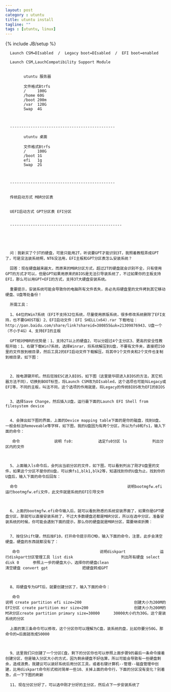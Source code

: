 ```yaml
---
layout: post
category : utuntu
title: utuntu install
tagline: ""
tags : [utuntu, linux]
---
```

{% include JB/setup %}

      
      Launch CSM=DIsabled  /  Legacy boot=DIsabled  /  EFI boot=enabled
      
      Launch CSM,LauchCompatibility Support Module
      
      
            utuntu 服务器
            
            文件格式Btrfs
            /     100G
            /home 60G
            /boot 200m
            /var  120G
            Swap  4G
      
      
      
      ----------------------------------------------
      
            utuntu 桌面
            
            文件格式Btrfs
            /     100G
            /boot 1G
            efi   1g
            Swap  2G
            
            
      
      ----------------------------------------------
      
      
      传统启动方式 MBR分区表 
      
      
      UEFI启动方式 GPT分区表 EFI分区 
      
      
      -------------------------------------------------
      
      
      
      
      
      问：我新买了个3T的硬盘，可是只能用2T，听说要GPT才能识别3T，我照着教程弄成GPT了，可是没法装系统啊，NT6没法用，EFI主板和GPT分区表怎么安装系统？
      
      回答：现在硬盘越来越大，而原来的MBR分区方式，超过2T的硬盘就会识别不全，只有使用GPT的方式才可以，但是GPT如果用原来的BIOS是无法引导装系统了，不过如果你的主板支持EFI，那么可以用GPT+EFI的方式，支持3T大硬盘安装系统。
      
      重要提示，安装系统可能会导致你的电脑所有文件丢失，务必先将硬盘里的文件拷到其它移动硬盘、U盘等处备份！
      
      所需工具：
      
      1、64位的Win7系统（EFI不支持32位系统，尽量使用原版系统，很多修改系统删除了EFI支持，也不要GHOST版）2、EFI启动文件：EFI SHELL(x64).rar 下载地址：http://pan.baidu.com/share/link?shareid=380855&uk=21309876943、U盘一个（不小于4G）4、支持EFI的主板
      
      GPT相对MBR的优势是：1、支持2T以上的硬盘2、可以分超过4个主分区3、更高的安全性教程开始：1、右键下载Win7系统，选择Winrar，将系统解压到U盘，不要有文件夹，直接把ISO里的文件放到根目录，然后工具2的EFI启动文件下载解压，将其中1个文件夹和2个文件也复制到根目录，如下图：
      
      
      
      2、按电源键开机，然后狂按ESC进入BIOS，如下图（这里是华硕进入BIOS的方法，其它机器方法不同），切换到BOOT标签，将Launch CSM改为DIsabled，这个选项也可能叫Legacy或EFI等，不同的主板，叫法不同，这个选项的作用就是，将Legacy的传统BIOS改为EFI的BIOS
      
      
      3、选择Save Change，然后插入U盘，运行最下面的Launch EFI Shell from filesystem device
      
      
      4、会弹出如下图的界面，上面的Device mapping table下面的是你的磁盘，找到U盘，一般会标注Removeable等字样，如下图，我的U盘因为有两个分区，所以为fs0和fs1，输入下面的命令：
      
       命令               说明 fs0:           选定fs0分区 ls           列出分区内的文件
      
      
      
      5、上面输入ls命令后，会列出当前分区的文件，如下图，可以看到列出了刚才U盘里的文件，如果这个分区不是你的U盘，可以换fs1,blk1,blk2等，知道找到你的U盘为止，找到你的U盘后，输入下面的命令后回车：
      
      命令                                                说明bootmgfw.efi     运行bootmgfw.efi文件，此文件就是系统的EFI引导文件
      
      
      
      6、上面的bootmgfw.efi命令输入后，就可以看到熟悉的系统安装界面了，如果你是GPT硬盘分区，那就可以直接安装系统了，不过大多数硬盘还都是MBR分区，所以在选中分区，准备安装系统的时候，你可能会遇到下面的提示，那么你的硬盘就是MBR分区，需要继续折腾：
      
      
      7、按住Shift键，然后按F10，打开命令提示符CMD，输入下面的命令，注意，此步会清空硬盘，硬盘的东西就都没有了：
      
       命令                                   说明diskpart               运行diskpart分区管理工具 list disk                     列出所有硬盘 select disk 0      参照上一步的硬盘大小，选择你的硬盘clean                             清空硬盘 convert gpt               把硬盘转成GPT
      
      
      
      8、将硬盘专为GPT后，就要创建分区了，输入下面的命令：
      
       命令                                                                                  说明 create partition efi size=200                       创建大小为200M的EFI分区 create partition msr size=200                    创建大小为200M的MSR分区create partition primary size=30000      30000大小约为30G，这个是装系统的分区
      
      上面的第三条命令可以修改，这个分区你可以理解为C盘，装系统的盘，比如你要分50G，那命令的=后面就改成50000
      
      
      
      9、这里我们只创建了一个分区C盘，剩下的分区你也可以参照上面步骤9的最后一条命令接着创建分区，但是输入分区大小的方式，因为剩余硬盘不好估算，所以可能会导致有一些硬盘剩余，造成浪费，我建议可以装好系统后用分区工具，或者右键计算机--管理--磁盘管理中创建，比用diskpart命令形式相对简单一些10、关掉上面的命令行，下面的分区没有变化？别着急，点一下下图的刷新
      
      11、现在分区分好了，可以选中刚才分好的主分区，然后点下一步安装系统了
      
      
